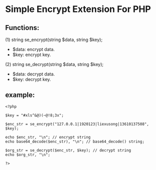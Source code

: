 Simple Encrypt Extension For PHP
================================

Functions:
----------
(1) string se_encrypt(string $data, string $key);

* $data: encrypt data.
* $key: encrypt key.

(2) string se_decrypt(string $data, string $key);

* $data: decrypt data.
* $key: decrypt key.

example:
--------
```
<?php

$key = "#xls^&@)(~@!8;3x";

$enc_str = se_encrypt("127.0.0.1|1920123|liexusong|13610137508", $key);

echo $enc_str, "\n"; // encrypt string
echo base64_decode($enc_str), "\n"; // base64_decode() string;

$org_str = se_decrypt($enc_str, $key); // decrypt string
echo $org_str, "\n";

?>
```
